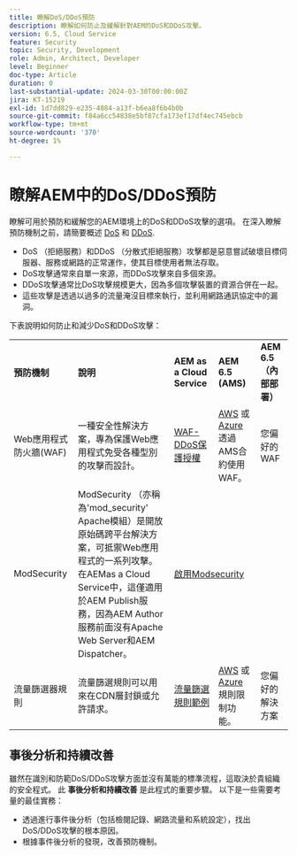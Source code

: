 ```yaml
---
title: 瞭解DoS/DDoS預防
description: 瞭解如何防止及緩解針對AEM的DoS和DDoS攻擊。
version: 6.5, Cloud Service
feature: Security
topic: Security, Development
role: Admin, Architect, Developer
level: Beginner
doc-type: Article
duration: 0
last-substantial-update: 2024-03-30T00:00:00Z
jira: KT-15219
exl-id: 1d7dd829-e235-4884-a13f-b6ea8f6b4b0b
source-git-commit: f84a6cc54838e5bf87cfa173ef17df4ec745ebcb
workflow-type: tm+mt
source-wordcount: '370'
ht-degree: 1%

---
```


# 瞭解AEM中的DoS/DDoS預防

瞭解可用於預防和緩解您的AEM環境上的DoS和DDoS攻擊的選項。 在深入瞭解預防機制之前，請簡要概述 [DoS](https://developer.mozilla.org/en-US/docs/Glossary/DOS_attack) 和 [DDoS](https://developer.mozilla.org/en-US/docs/Glossary/Distributed_Denial_of_Service).

- DoS （拒絕服務）和DDoS （分散式拒絕服務）攻擊都是惡意嘗試破壞目標伺服器、服務或網路的正常運作，使其目標使用者無法存取。
- DoS攻擊通常來自單一來源，而DDoS攻擊來自多個來源。
- DDoS攻擊通常比DoS攻擊規模更大，因為多個攻擊裝置的資源合併在一起。
- 這些攻擊是透過以過多的流量淹沒目標來執行，並利用網路通訊協定中的漏洞。

下表說明如何防止和減少DoS和DDoS攻擊：

<table>
    <tbody>
        <tr>
            <td><strong>預防機制</strong></td>
            <td><strong>說明</strong></td>
            <td><strong>AEM as a Cloud Service </strong></td>
            <td><strong>AEM 6.5 (AMS)</strong></td>
            <td><strong>AEM 6.5 （內部部署）</strong></td>
        </tr>
        <tr>
            <td>Web應用程式防火牆(WAF)</td>
            <td>一種安全性解決方案，專為保護Web應用程式免受各種型別的攻擊而設計。</td>
            <td>
            <a href="https://experienceleague.adobe.com/en/docs/experience-manager-learn/cloud-service/security/traffic-filter-and-waf-rules/examples-and-analysis#waf-rules" target="_blank">WAF-DDoS保護授權</a></td>
            <td><a href="https://docs.aws.amazon.com/waf/" target="_blank">AWS</a> 或 <a href="https://azure.microsoft.com/en-us/products/web-application-firewall" target="_blank">Azure</a> 透過AMS合約使用WAF。</td>
            <td>您偏好的WAF</td>
        </tr>
        <tr>
            <td>ModSecurity</td>
            <td>ModSecurity （亦稱為'mod_security' Apache模組）是開放原始碼跨平台解決方案，可抵禦Web應用程式的一系列攻擊。<br/> 在AEMas a Cloud Service中，這僅適用於AEM Publish服務，因為AEM Author服務前面沒有Apache Web Server和AEM Dispatcher。</td>
            <td colspan="3"><a href="https://experienceleague.adobe.com/en/docs/experience-manager-learn/foundation/security/modsecurity-crs-dos-attack-protection" target="_blank">啟用Modsecurity </a></td>
        </tr>
        <tr>
            <td>流量篩選器規則</td>
            <td>流量篩選規則可以用來在CDN層封鎖或允許請求。</td>
            <td><a href="https://experienceleague.adobe.com/en/docs/experience-manager-learn/cloud-service/security/traffic-filter-and-waf-rules/examples-and-analysis" target="_blank">流量篩選規則範例</a></td>
            <td><a href="https://docs.aws.amazon.com/waf/latest/developerguide/waf-rule-statement-type-rate-based.html" target="_blank">AWS</a> 或 <a href="https://learn.microsoft.com/en-us/azure/web-application-firewall/ag/rate-limiting-overview" target="_blank">Azure</a> 規則限制功能。</td>
            <td>您偏好的解決方案</td>
        </tr>
    </tbody>
</table>

## 事後分析和持續改善

雖然在識別和防範DoS/DDoS攻擊方面並沒有萬能的標準流程，這取決於貴組織的安全程式。 此 **事後分析和持續改善** 是此程式的重要步驟。 以下是一些需要考量的最佳實務：

- 透過進行事件後分析（包括檢閱記錄、網路流量和系統設定），找出DoS/DDoS攻擊的根本原因。
- 根據事件後分析的發現，改善預防機制。

